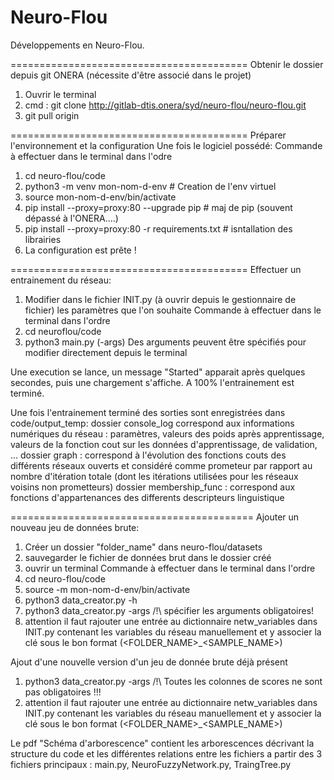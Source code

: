 # Neuro-Flou

Développements en Neuro-Flou.


=========================================
Obtenir le dossier depuis git ONERA (nécessite d'être associé dans le projet)
1) Ouvrir le terminal
2) cmd : git clone http://gitlab-dtis.onera/syd/neuro-flou/neuro-flou.git
3) git pull origin


=========================================
Préparer l'environnement et la configuration
Une fois le logiciel possédé:
Commande à effectuer dans le terminal dans l'odre
1) cd neuro-flou/code
2) python3 -m venv mon-nom-d-env # Creation de l'env virtuel
3) source mon-nom-d-env/bin/activate
4) pip install --proxy=proxy:80 --upgrade pip # maj de pip (souvent dépassé à l'ONERA....) 
5) pip install --proxy=proxy:80 -r requirements.txt # isntallation des librairies
6) La configuration est prête !


=========================================
Effectuer un entrainement du réseau:
1) Modifier dans le fichier INIT.py (à ouvrir depuis le gestionnaire de fichier) les paramètres que l'on souhaite
Commande à effectuer dans le terminal dans l'ordre
1) cd neuroflou/code
2) python3 main.py (-args) 
Des arguments peuvent être spécifiés pour modifier directement depuis le terminal

Une execution se lance, un message "Started" apparait après quelques secondes, puis une chargement s'affiche. A 100% l'entrainement est terminé. 

Une fois l'entrainement terminé des sorties sont enregistrées dans code/output_temp: 
	dossier console_log correspond aux informations numériques du réseau : paramètres, valeurs des poids après apprentissage, valeurs de la fonction cout sur les données d'apprentissage, de validation, ... 
	dossier graph : correspond à l'évolution des fonctions couts des différents réseaux ouverts et considéré comme prometeur par rapport au nombre d'itération totale (dont les itérations utilisées pour les réseaux voisins non prometteurs)
	dossier membership_func : correspond aux fonctions d'appartenances des differents descripteurs linguistique 

==========================================
Ajouter un nouveau jeu de données brute: 
1) Créer un dossier "folder_name" dans neuro-flou/datasets
2) sauvegarder le fichier de données brut dans le dossier créé
3) ouvrir un terminal 
Commande à effectuer dans le terminal dans l'ordre
4) cd neuro-flou/code
5) source -m mon-nom-d-env/bin/activate
6) python3 data_creator.py -h
7) python3 data_creator.py -args /!\ spécifier les arguments obligatoires!
8) attention il faut rajouter une entrée au dictionnaire netw_variables dans INIT.py contenant les variables du réseau manuellement et y associer la clé sous le bon format (<FOLDER_NAME>_<SAMPLE_NAME>)

Ajout d'une nouvelle version d'un jeu de donnée brute déjà présent
1) python3 data_creator.py -args /!\ Toutes les colonnes de scores ne sont pas obligatoires !!! 
2) attention il faut rajouter une entrée au dictionnaire netw_variables dans INIT.py contenant les variables du réseau manuellement et y associer la clé sous le bon format (<FOLDER_NAME>_<SAMPLE_NAME>)


Le pdf "Schéma d'arborescence" contient les arborescences décrivant la structure du code et les différentes relations entre les fichiers a partir des 3 fichiers principaux : main.py, NeuroFuzzyNetwork.py, TraingTree.py 



